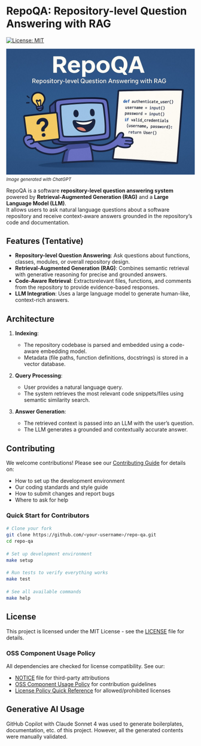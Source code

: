 # RepoQA: Repository-level Question Answering with RAG

[![License: MIT](https://img.shields.io/badge/License-MIT-yellow.svg)](https://opensource.org/licenses/MIT)

![](assets/preview.jpg)
<small><i>Image generated with ChatGPT</i></small>

RepoQA is a software **repository-level question answering system** powered by **Retrieval-Augmented Generation (RAG)** and a **Large Language Model (LLM)**.  
It allows users to ask natural language questions about a software repository and receive context-aware answers grounded in the repository’s code and documentation.

## Features (Tentative)
- **Repository-level Question Answering**: Ask questions about functions, classes, modules, or overall repository design.
- **Retrieval-Augmented Generation (RAG)**: Combines semantic retrieval with generative reasoning for precise and grounded answers.
- **Code-Aware Retrieval**: Extractsrelevant files, functions, and comments from the repository to provide evidence-based responses.
- **LLM Integration**: Uses a large language model to generate human-like, context-rich answers.

## Architecture
1. **Indexing**:  
   - The repository codebase is parsed and embedded using a code-aware embedding model.  
   - Metadata (file paths, function definitions, docstrings) is stored in a vector database.

2. **Query Processing**:  
   - User provides a natural language query.  
   - The system retrieves the most relevant code snippets/files using semantic similarity search.  

3. **Answer Generation**:  
   - The retrieved context is passed into an LLM with the user’s question.  
   - The LLM generates a grounded and contextually accurate answer.  

## Contributing

We welcome contributions! Please see our [Contributing Guide](CONTRIBUTING.md) for details on:

- How to set up the development environment
- Our coding standards and style guide
- How to submit changes and report bugs
- Where to ask for help

### Quick Start for Contributors

```bash
# Clone your fork
git clone https://github.com/<your-username>/repo-qa.git
cd repo-qa

# Set up development environment
make setup

# Run tests to verify everything works
make test

# See all available commands
make help
```

## License

This project is licensed under the MIT License - see the [LICENSE](LICENSE) file for details.

### OSS Component Usage Policy

All dependencies are checked for license compatibility. See our:
- [NOTICE](NOTICE) file for third-party attributions  
- [OSS Component Usage Policy](CONTRIBUTING.md#oss-component-usage-policy) for contribution guidelines
- [License Policy Quick Reference](docs/license-policy.md) for allowed/prohibited licenses

## Generative AI Usage
GitHub Copilot with Claude Sonnet 4 was used to generate boilerplates, documentation, etc. of this project. However, all the generated contents were manually validated.